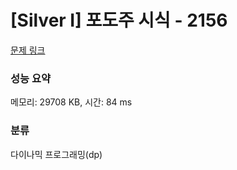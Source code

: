 # [Silver I] 포도주 시식 - 2156 

[문제 링크](https://www.acmicpc.net/problem/2156) 

### 성능 요약

메모리: 29708 KB, 시간: 84 ms

### 분류

다이나믹 프로그래밍(dp)

